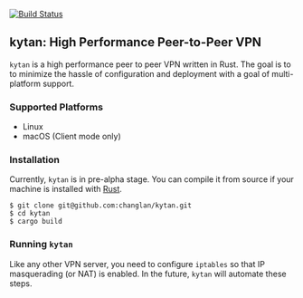 [![Build Status](https://travis-ci.org/changlan/kytan.svg?branch=master)](https://travis-ci.org/changlan/kytan)

## kytan: High Performance Peer-to-Peer VPN

`kytan` is a high performance peer to peer VPN written in Rust. The goal is to
to minimize the hassle of configuration and deployment with a goal of
multi-platform support.

### Supported Platforms

- Linux
- macOS (Client mode only)

### Installation

Currently, `kytan` is in pre-alpha stage. You can compile it from source if
your machine is installed with [Rust](https://www.rust-lang.org/en-US/install.html).

```
$ git clone git@github.com:changlan/kytan.git
$ cd kytan
$ cargo build
```

### Running `kytan`

Like any other VPN server, you need to configure `iptables` so that IP
masquerading (or NAT) is enabled. In the future, `kytan` will automate these
steps.
